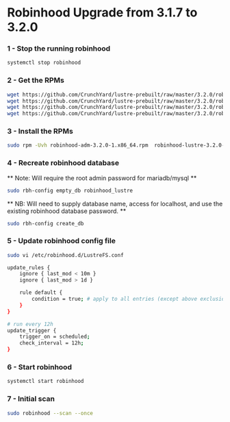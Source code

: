 # Robinhood Upgrade from 3.1.7 to 3.2.0

### 1 - Stop the running robinhood
```bash
systemctl stop robinhood
```

### 2 - Get the RPMs
```bash
wget https://github.com/CrunchYard/lustre-prebuilt/raw/master/3.2.0/robinhood-adm-3.2.0-1.x86_64.rpm
wget https://github.com/CrunchYard/lustre-prebuilt/raw/master/3.2.0/robinhood-lustre-3.2.0-1.lustre2.15.el8.x86_64.rpm
wget https://github.com/CrunchYard/lustre-prebuilt/raw/master/3.2.0/robinhood-tools-3.2.0-1.lustre2.15.el8.x86_64.rpm
wget https://github.com/CrunchYard/lustre-prebuilt/raw/master/3.2.0/robinhood-webgui-3.2.0-1.x86_64.rpm
```

### 3 - Install the RPMs
```bash
sudo rpm -Uvh robinhood-adm-3.2.0-1.x86_64.rpm  robinhood-lustre-3.2.0-1.lustre2.15.el8.x86_64.rpm  robinhood-tools-3.2.0-1.lustre2.15.el8.x86_64.rpm  robinhood-webgui-3.2.0-1.x86_64.rpm
```

### 4 - Recreate robinhood database

** Note: Will require the root admin password for mariadb/mysql **

```bash
sudo rbh-config empty_db robinhood_lustre
````
** NB: Will need to supply database name, access for localhost, and use the existing robinhood database password. **

```bash
sudo rbh-config create_db
```

### 5 - Update robinhood config file

```bash
sudo vi /etc/robinhood.d/LustreFS.conf
```

```bash
update_rules {
    ignore { last_mod < 10m }
    ignore { last_mod > 1d }

    rule default {
        condition = true; # apply to all entries (except above exclusions)
    }
}

# run every 12h
update_trigger {
    trigger_on = scheduled;
    check_interval = 12h;
}
```

### 6 - Start robinhood
```bash
systemctl start robinhood
```

### 7 - Initial scan
```bash
sudo robinhood --scan --once
```
